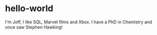 # hello-world

I'm Joff, I like SQL, Marvel films and Xbox. I have a PhD in Chemistry and once saw Stephen Hawking! 
